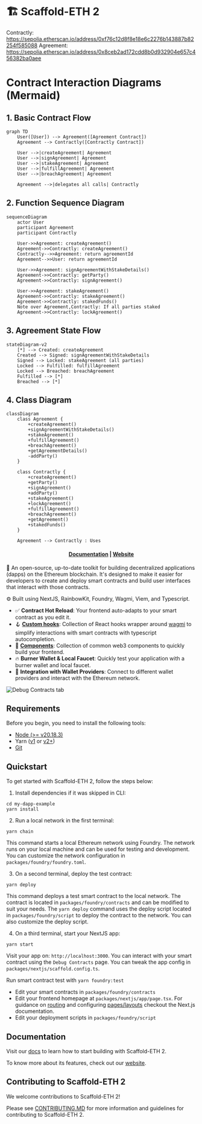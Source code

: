 # 🏗 Scaffold-ETH 2

Contractly: https://sepolia.etherscan.io/address/0xf76c12d8f8e18e6c2276b143887b82254f585088
Agreement: https://sepolia.etherscan.io/address/0x8ceb2ad172cdd8b0d932904e657c456382ba0aee

# Contract Interaction Diagrams (Mermaid)

## 1. Basic Contract Flow

```mermaid
graph TD
    User([User]) --> Agreement([Agreement Contract])
    Agreement --> Contractly([Contractly Contract])
    
    User -->|createAgreement| Agreement
    User -->|signAgreement| Agreement
    User -->|stakeAgreement| Agreement
    User -->|fulfillAgreement| Agreement
    User -->|breachAgreement| Agreement
    
    Agreement -->|delegates all calls| Contractly
```

## 2. Function Sequence Diagram

```mermaid
sequenceDiagram
    actor User
    participant Agreement
    participant Contractly
    
    User->>Agreement: createAgreement()
    Agreement->>Contractly: createAgreement()
    Contractly-->>Agreement: return agreementId
    Agreement-->>User: return agreementId
    
    User->>Agreement: signAgreementWithStakeDetails()
    Agreement->>Contractly: getParty()
    Agreement->>Contractly: signAgreement()
    
    User->>Agreement: stakeAgreement()
    Agreement->>Contractly: stakeAgreement()
    Agreement->>Contractly: stakedFunds()
    Note over Agreement,Contractly: If all parties staked
    Agreement->>Contractly: lockAgreement()
```

## 3. Agreement State Flow

```mermaid
stateDiagram-v2
    [*] --> Created: createAgreement
    Created --> Signed: signAgreementWithStakeDetails
    Signed --> Locked: stakeAgreement (all parties)
    Locked --> Fulfilled: fulfillAgreement
    Locked --> Breached: breachAgreement
    Fulfilled --> [*]
    Breached --> [*]
```

## 4. Class Diagram

```mermaid
classDiagram
    class Agreement {
        +createAgreement()
        +signAgreementWithStakeDetails()
        +stakeAgreement()
        +fulfillAgreement()
        +breachAgreement()
        +getAgreementDetails()
        -addParty()
    }
    
    class Contractly {
        +createAgreement()
        +getParty()
        +signAgreement()
        +addParty()
        +stakeAgreement()
        +lockAgreement()
        +fulfillAgreement()
        +breachAgreement()
        +getAgreement()
        +stakedFunds()
    }
    
    Agreement --> Contractly : Uses
```


<h4 align="center">
  <a href="https://docs.scaffoldeth.io">Documentation</a> |
  <a href="https://scaffoldeth.io">Website</a>
</h4>

🧪 An open-source, up-to-date toolkit for building decentralized applications (dapps) on the Ethereum blockchain. It's designed to make it easier for developers to create and deploy smart contracts and build user interfaces that interact with those contracts.

⚙️ Built using NextJS, RainbowKit, Foundry, Wagmi, Viem, and Typescript.

- ✅ **Contract Hot Reload**: Your frontend auto-adapts to your smart contract as you edit it.
- 🪝 **[Custom hooks](https://docs.scaffoldeth.io/hooks/)**: Collection of React hooks wrapper around [wagmi](https://wagmi.sh/) to simplify interactions with smart contracts with typescript autocompletion.
- 🧱 [**Components**](https://docs.scaffoldeth.io/components/): Collection of common web3 components to quickly build your frontend.
- 🔥 **Burner Wallet & Local Faucet**: Quickly test your application with a burner wallet and local faucet.
- 🔐 **Integration with Wallet Providers**: Connect to different wallet providers and interact with the Ethereum network.

![Debug Contracts tab](https://github.com/scaffold-eth/scaffold-eth-2/assets/55535804/b237af0c-5027-4849-a5c1-2e31495cccb1)

## Requirements

Before you begin, you need to install the following tools:

- [Node (>= v20.18.3)](https://nodejs.org/en/download/)
- Yarn ([v1](https://classic.yarnpkg.com/en/docs/install/) or [v2+](https://yarnpkg.com/getting-started/install))
- [Git](https://git-scm.com/downloads)

## Quickstart

To get started with Scaffold-ETH 2, follow the steps below:

1. Install dependencies if it was skipped in CLI:

```
cd my-dapp-example
yarn install
```

2. Run a local network in the first terminal:

```
yarn chain
```

This command starts a local Ethereum network using Foundry. The network runs on your local machine and can be used for testing and development. You can customize the network configuration in `packages/foundry/foundry.toml`.

3. On a second terminal, deploy the test contract:

```
yarn deploy
```

This command deploys a test smart contract to the local network. The contract is located in `packages/foundry/contracts` and can be modified to suit your needs. The `yarn deploy` command uses the deploy script located in `packages/foundry/script` to deploy the contract to the network. You can also customize the deploy script.

4. On a third terminal, start your NextJS app:

```
yarn start
```

Visit your app on: `http://localhost:3000`. You can interact with your smart contract using the `Debug Contracts` page. You can tweak the app config in `packages/nextjs/scaffold.config.ts`.

Run smart contract test with `yarn foundry:test`

- Edit your smart contracts in `packages/foundry/contracts`
- Edit your frontend homepage at `packages/nextjs/app/page.tsx`. For guidance on [routing](https://nextjs.org/docs/app/building-your-application/routing/defining-routes) and configuring [pages/layouts](https://nextjs.org/docs/app/building-your-application/routing/pages-and-layouts) checkout the Next.js documentation.
- Edit your deployment scripts in `packages/foundry/script`


## Documentation

Visit our [docs](https://docs.scaffoldeth.io) to learn how to start building with Scaffold-ETH 2.

To know more about its features, check out our [website](https://scaffoldeth.io).

## Contributing to Scaffold-ETH 2

We welcome contributions to Scaffold-ETH 2!

Please see [CONTRIBUTING.MD](https://github.com/scaffold-eth/scaffold-eth-2/blob/main/CONTRIBUTING.md) for more information and guidelines for contributing to Scaffold-ETH 2.
